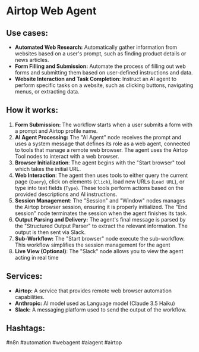 # Airtop Web Agent

## Use cases:

- **Automated Web Research:** Automatically gather information from websites based on a user's prompt, such as finding product details or news articles.
- **Form Filling and Submission:** Automate the process of filling out web forms and submitting them based on user-defined instructions and data.
- **Website Interaction and Task Completion:** Instruct an AI agent to perform specific tasks on a website, such as clicking buttons, navigating menus, or extracting data.

## How it works:

1.  **Form Submission:** The workflow starts when a user submits a form with a prompt and Airtop profile name.
2.  **AI Agent Processing:** The "AI Agent" node receives the prompt and uses a system message that defines its role as a web agent, connected to tools that manage a remote web browser. The agent uses the Airtop Tool nodes to interact with a web browser.
3.  **Browser Initialization**: The agent begins with the "Start browser" tool which takes the initial URL.
4.  **Web Interaction**: The agent then uses tools to either query the current page (`Query`), click on elements (`Click`), load new URLs (`Load URL`), or type into text fields (`Type`). These tools perform actions based on the provided descriptions and AI instructions.
5.  **Session Management**: The "Session" and "Window" nodes manages the Airtop browser session, ensuring it is properly initialized. The "End session" node terminates the session when the agent finishes its task.
6.  **Output Parsing and Delivery:** The agent's final message is parsed by the "Structured Output Parser" to extract the relevant information. The output is then sent via Slack.
7.  **Sub-Workflow:** The "Start browser" node execute the sub-workflow. This workflow simplifies the session management for the agent
8.  **Live View (Optional)**: The "Slack" node allows you to view the agent acting in real time

## Services:

-   **Airtop:** A service that provides remote web browser automation capabilities.
-   **Anthropic:** AI model used as Language model (Claude 3.5 Haiku)
-   **Slack:** A messaging platform used to send the output of the workflow.

## Hashtags:

#n8n #automation #webagent #aiagent #airtop
